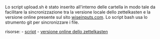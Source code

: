 Lo script upload.sh è stato inserito all'interno delle cartella in modo tale da facilitare la sincronizzazione tra la versione locale dello zettelkasten e la versione online presente sul sito [wiseinputs.com](wiseinputs.com). Lo script bash usa lo strumento git per sincronizzare i file.

risorse:
	- [script](upload.sh)
	- [versione online dello zettelkasten](wiseinputs.com)
